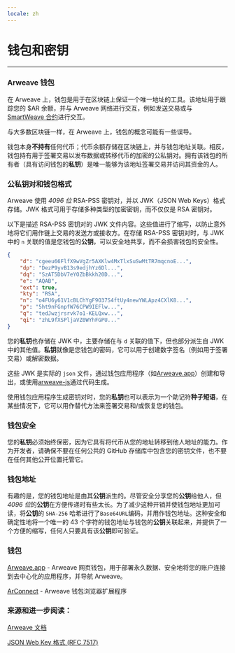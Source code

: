 ```yaml
---
locale: zh
---
```

# 钱包和密钥

---

### Arweave 钱包

在 Arweave 上，钱包是用于在区块链上保证一个唯一地址的工具。该地址用于跟踪您的 $AR 余额，并与 Arweave 网络进行交互，例如发送交易或与[SmartWeave 合约](../guides/smartweave/warp/intro.md)进行交互。

与大多数区块链一样，在 Arweave 上，钱包的概念可能有一些误导。

钱包本身**不持有**任何代币；代币余额存储在区块链上，并与钱包地址关联。相反，钱包持有用于签署交易以发布数据或转移代币的加密的公私钥对。拥有该钱包的所有者（具有访问钱包的**私钥**）是唯一能够为该地址签署交易并访问其资金的人。

### 公私钥对和钱包格式

Arweave 使用 *4096 位* RSA-PSS 密钥对，并以 JWK（JSON Web Keys）格式存储。JWK 格式可用于存储多种类型的加密密钥，而不仅仅是 RSA 密钥对。

以下是描述 RSA-PSS 密钥对的 JWK 文件内容。这些值进行了缩写，以防止意外地将它们用作链上交易的发送方或接收方。在存储 RSA-PSS 密钥对时，与 JWK 中的 `n` 关联的值是您钱包的**公钥**，可以安全地共享，而不会损害钱包的安全性。

```json
{
	"d": "cgeeu66FlfX9wVgZr5AXKlw4MxTlxSuSwMtTR7mqcnoE...",
	"dp": "DezP9yvB13s9edjhYz6Dl...",
	"dq": "SzAT5DbV7eYOZbBkkh20D...",
	"e": "AQAB",
	"ext": true,
	"kty": "RSA",
	"n": "o4FU6y61V1cBLChYgF9O37S4ftUy4newYWLApz4CXlK8...",
	"p": "5ht9nFGnpfW76CPW9IEFlw...",
	"q": "tedJwzjrsrvk7o1-KELQxw...",
	"qi": "zhL9fXSPljaVZ0WYhFGPU..."
}
```

您的**私钥**也存储在 JWK 中，主要存储在与 `d` 关联的值下，但也部分派生自 JWK 中的其他值。**私钥**就像是您钱包的密码，它可以用于创建数字签名（例如用于签署交易）或解密数据。

这些 JWK 是实际的 `json` 文件，通过钱包应用程序（如[Arweave.app](https://arweave.app)）创建和导出，或使用[arweave-js](https://github.com/ArweaveTeam/arweave-js)通过代码生成。

使用钱包应用程序生成密钥对时，您的**私钥**也可以表示为一个助记符**种子短语**，在某些情况下，它可以用作替代方法来签署交易和/或恢复您的钱包。

### 钱包安全

您的**私钥**必须始终保密，因为它具有将代币从您的地址转移到他人地址的能力。作为开发者，请确保不要在任何公共的 GitHub 存储库中包含您的密钥文件，也不要在任何其他公开位置托管它。

### 钱包地址

有趣的是，您的钱包地址是由其**公钥**派生的。尽管安全分享您的**公钥**给他人，但 *4096 位*的**公钥**在方便传递时有些太长。为了减少这种开销并使钱包地址更加可读，将**公钥**的 `SHA-256` 哈希进行了`Base64URL`编码，并用作钱包地址。这种安全和确定性地将一个唯一的 43 个字符的钱包地址与钱包的**公钥**关联起来，并提供了一个方便的缩写，任何人只要具有该**公钥**即可验证。

### 钱包

[Arweave.app](https://arweave.app/welcome) - Arweave 网页钱包，用于部署永久数据、安全地将您的账户连接到去中心化的应用程序，并导航 Arweave。

[ArConnect](https://www.arconnect.io/) - Arweave 钱包浏览器扩展程序

### 来源和进一步阅读：
[Arweave 文档](https://docs.arweave.org/developers/server/http-api#key-format)

[JSON Web Key 格式 (RFC 7517)](https://www.rfc-editor.org/rfc/rfc7517)